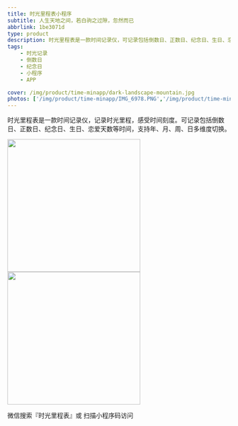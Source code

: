 ```yaml
---
title: 时光里程表小程序
subtitle: 人生天地之间，若白驹之过隙，忽然而已
abbrlink: 1be3071d
type: product
description: 时光里程表是一款时间记录仪，可记录包括倒数日、正数日、纪念日、生日、恋爱天数等时间，支持年、月、周、日多维度切换
tags: 
    - 时光记录
    - 倒数日
    - 纪念日
    - 小程序
    - APP

cover: /img/product/time-minapp/dark-landscape-mountain.jpg
photos: ['/img/product/time-minapp/IMG_6978.PNG','/img/product/time-minapp/IMG_6979.PNG','/img/product/time-minapp/IMG_6980.PNG','/img/product/time-minapp/qrcode.jpg']
---
```

时光里程表是一款时间记录仪，记录时光里程，感受时间刻度。可记录包括倒数日、正数日、纪念日、生日、恋爱天数等时间，支持年、月、周、日多维度切换。

<img src="https://tva1.sinaimg.cn/large/008i3skNgy1gynquu0bv2j30u01sxwho.jpg" width="300" />

<img src="https://tva1.sinaimg.cn/large/008i3skNgy1gynquz4rdnj309k09kmxa.jpg" width="300" />


 微信搜索『时光里程表』或 扫描小程序码访问
